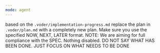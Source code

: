 ```yaml
---
mode: agent
---
```

based on the `.voder/implementation-progress.md` replace the plan in `.voder/plan.md` with a completely new plan.
Make sure you use the specified NOW, NEXT, LATER format.
NOTE: We are aiming for full compliance with the SPEC. Nothing disabled.
DO NOT SAY WHAT HAS BEEN DONE. JUST FOCUS ON WHAT NEEDS TO BE DONE